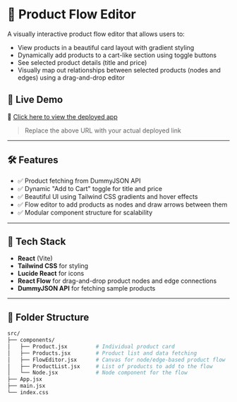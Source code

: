 # 🧩 Product Flow Editor

A visually interactive product flow editor that allows users to:

- View products in a beautiful card layout with gradient styling
- Dynamically add products to a cart-like section using toggle buttons
- See selected product details (title and price)
- Visually map out relationships between selected products (nodes and edges) using a drag-and-drop editor

## 🚀 Live Demo

🔗 [Click here to view the deployed app](https://policy-flow-editor.vercel.app/)

> Replace the above URL with your actual deployed link

---

## 🛠 Features

- ✅ Product fetching from DummyJSON API
- ✅ Dynamic "Add to Cart" toggle for title and price
- ✅ Beautiful UI using Tailwind CSS gradients and hover effects
- ✅ Flow editor to add products as nodes and draw arrows between them
- ✅ Modular component structure for scalability

---

## 🧱 Tech Stack

- **React** (Vite)
- **Tailwind CSS** for styling
- **Lucide React** for icons
- **React Flow** for drag-and-drop product nodes and edge connections
- **DummyJSON API** for fetching sample products

---

## 📁 Folder Structure

```bash
src/
├── components/
│   ├── Product.jsx         # Individual product card
│   ├── Products.jsx        # Product list and data fetching
│   ├── FlowEditor.jsx      # Canvas for node/edge-based product flow
│   ├── ProductList.jsx     # List of products to add to the flow
│   └── Node.jsx            # Node component for the flow
├── App.jsx
├── main.jsx
└── index.css
```
